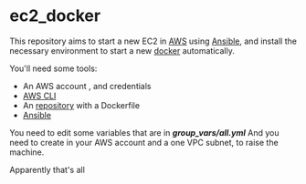 # ec2_docker

This repository aims to start a new EC2 in [AWS](http://aws.amazon.com/ "AWS") using [Ansible](http://www.ansible.com/home "Ansible"), and install the necessary environment to start a new [docker](https://www.docker.com/ "Docker") automatically.

You'll need some tools:
 - An AWS account , and credentials
 - [AWS CLI](https://aws.amazon.com/pt/cli/)
 - An [repository](https://bitbucket.org/) with a Dockerfile
 - [Ansible](http://docs.ansible.com/ansible/intro_installation.html#installation)
 
You need to edit some variables that are in **_group_vars/all.yml_**
And you need to create in your AWS account and a one VPC subnet, to raise the machine.

Apparently that's all
 
 
